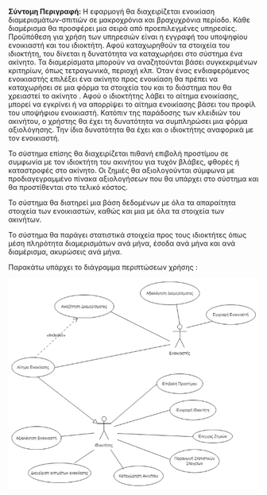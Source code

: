 **Σύντομη Περιγραφή:**
Η εφαρμογή θα διαχειρίζεται ενοικίαση διαμερισμάτων-σπιτιών σε μακροχρόνια και βραχυχρόνια περίοδο. Κάθε διαμέρισμα θα προσφέρει μια σειρά από προεπιλεγμένες υπηρεσίες.
Προϋπόθεση για χρήση των υπηρεσιών είναι η εγγραφή του υποψηφίου ενοικιαστή και του ιδιοκτήτη. Αφού καταχωρηθούν τα στοιχεία του ιδιοκτήτη, του δίνεται η δυνατότητα να καταχωρήσει στο σύστημα ένα ακίνητο. Τα διαμερίσματα μπορούν να αναζητούνται βάσει συγκεκριμένων κριτηρίων, όπως τετραγωνικά, περιοχή κλπ.
 Όταν ένας ενδιαφερόμενος ενοικιαστής επιλέξει ένα ακίνητο προς ενοικίαση θα πρέπει να καταχωρήσει σε μια φόρμα τα στοιχεία του και το διάστημα που θα χρειαστεί το ακίνητο .
Αφού ο ιδιοκτήτης λάβει το αίτημα ενοικίασης, μπορεί να εγκρίνει ή να απορρίψει το αίτημα ενοικίασης βάσει του προφίλ του υποψήφιου ενοικιαστή.
Κατόπιν της παράδοσης των κλειδιών του ακινήτου, ο χρήστης θα έχει τη δυνατότητα να συμπληρώσει μια φόρμα αξιολόγησης. Την ίδια δυνατότητα θα έχει και ο ιδιοκτήτης αναφορικά με τον ενοικιαστή.

Το σύστημα επίσης θα διαχειρίζεται πιθανή επιβολή προστίμου σε συμφωνία με τον ιδιοκτήτη του ακινήτου για τυχόν βλάβες, φθορές ή καταστροφές στο ακίνητο. Οι ζημιές θα αξιολογούνται σύμφωνα με προδιαγεγραμμένο πίνακα αξιολογήσεων που θα υπάρχει στο σύστημα και θα προστίθενται στο τελικό κόστος. 

Το σύστημα θα διατηρεί μια βάση δεδομένων με όλα τα απαραίτητα στοιχεία των ενοικιαστών, καθώς και μια με όλα τα στοιχεία των ακινήτων. 

Το σύστημα θα παράγει στατιστικά στοιχεία προς τους ιδιοκτήτες όπως μέση πληρότητα διαμερισμάτων ανά μήνα, έσοδα ανά μήνα και ανά διαμέρισμα, ακυρώσεις ανά μήνα.

 Παρακάτω υπάρχει το διάγραμμα περιπτώσεων χρήσης :
  
 ![](R1.png)

